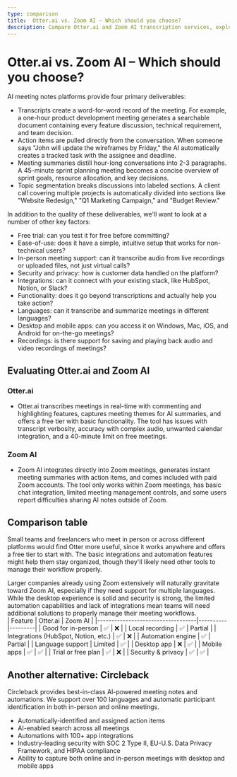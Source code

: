 ```yaml
---
type: comparison
title:  Otter.ai vs. Zoom AI – Which should you choose?
description: Compare Otter.ai and Zoom AI transcription services, explore their key features, pricing, and discover Circleback as an alternative solution for your meeting needs.
---
```


# Otter.ai vs. Zoom AI – Which should you choose?  
AI meeting notes platforms provide four primary deliverables:  
  
* Transcripts create a word-for-word record of the meeting. For example, a one-hour product development meeting generates a searchable document containing every feature discussion, technical requirement, and team decision.  
* Action items are pulled directly from the conversation. When someone says "John will update the wireframes by Friday," the AI automatically creates a tracked task with the assignee and deadline.  
* Meeting summaries distill hour-long conversations into 2-3 paragraphs. A 45-minute sprint planning meeting becomes a concise overview of sprint goals, resource allocation, and key decisions.  
* Topic segmentation breaks discussions into labeled sections. A client call covering multiple projects is automatically divided into sections like "Website Redesign," "Q1 Marketing Campaign," and "Budget Review."  
  
In addition to the quality of these deliverables, we'll want to look at a number of other key factors:  
  
* Free trial: can you test it for free before committing?  
* Ease-of-use: does it have a simple, intuitive setup that works for non-technical users?  
* In-person meeting support: can it transcribe audio from live recordings or uploaded files, not just virtual calls?  
* Security and privacy: how is customer data handled on the platform?  
* Integrations: can it connect with your existing stack, like HubSpot, Notion, or Slack?  
* Functionality: does it go beyond transcriptions and actually help you take action?  
* Languages: can it transcribe and summarize meetings in different languages?  
* Desktop and mobile apps: can you access it on Windows, Mac, iOS, and Android for on-the-go meetings?  
* Recordings: is there support for saving and playing back audio and video recordings of meetings?    
## Evaluating Otter.ai and Zoom AI  
### Otter.ai
* Otter.ai transcribes meetings in real-time with commenting and highlighting features, captures meeting themes for AI summaries, and offers a free tier with basic functionality. The tool has issues with transcript verbosity, accuracy with complex audio, unwanted calendar integration, and a 40-minute limit on free meetings.

### Zoom AI
* Zoom AI integrates directly into Zoom meetings, generates instant meeting summaries with action items, and comes included with paid Zoom accounts. The tool only works within Zoom meetings, has basic chat integration, limited meeting management controls, and some users report difficulties sharing AI notes outside of Zoom.  
## Comparison table    
Small teams and freelancers who meet in person or across different platforms would find Otter more useful, since it works anywhere and offers a free tier to start with. The basic integrations and automation features might help them stay organized, though they'll likely need other tools to manage their workflow properly.

Larger companies already using Zoom extensively will naturally gravitate toward Zoom AI, especially if they need support for multiple languages. While the desktop experience is solid and security is strong, the limited automation capabilities and lack of integrations mean teams will need additional solutions to properly manage their meeting workflows.  
| Feature                           | Otter.ai | Zoom AI |
|-----------------------------------|----------|---------|
| Good for in-person                | ✅       | ❌      |
| Local recording                   | ✅       | Partial |
| Integrations (HubSpot, Notion, etc.) | ✅    | ❌      |
| Automation engine                 | ✅       | Partial |
| Language support                  | Limited  | ✅      |
| Desktop app                       | ❌       | ✅      |
| Mobile apps                       | ✅       | ✅      |
| Trial or free plan                | ✅       | ❌      |
| Security & privacy                | ✅       | ✅      |  
## Another alternative: Circleback  
Circleback provides best-in-class AI-powered meeting notes and automations. We support over 100 languages and automatic participant identification in both in-person and online meetings.  
  
* Automatically-identified and assigned action items  
* AI-enabled search across all meetings  
* Automations with 100+ app integrations  
* Industry-leading security with SOC 2 Type II, EU-U.S. Data Privacy Framework, and HIPAA compliance  
* Ability to capture both online and in-person meetings with desktop and mobile apps  